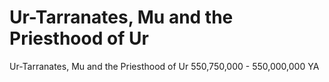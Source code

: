 # Ur-Tarranates, Mu and the Priesthood of Ur

Ur-Tarranates, Mu and the Priesthood of Ur
550,750,000 - 550,000,000 YA